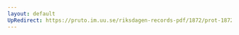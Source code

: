 ```yaml
---
layout: default
UpRedirect: https://pruto.im.uu.se/riksdagen-records-pdf/1872/prot-1872--ak--514/prot-1872--ak--514_003.pdf
---
```

